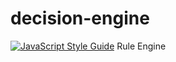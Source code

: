 # decision-engine
[![JavaScript Style Guide](https://img.shields.io/badge/code%20style-standard-brightgreen.svg)](http://standardjs.com/)
Rule Engine
